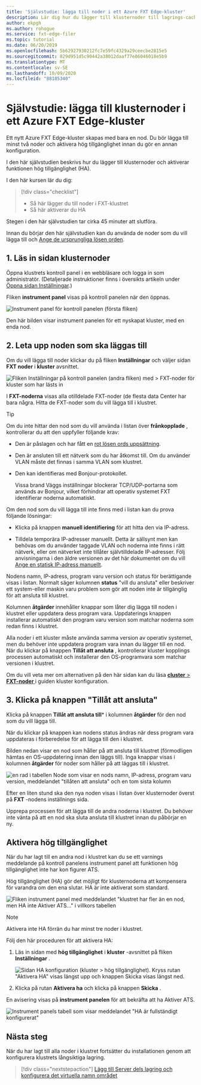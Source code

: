 ```yaml
---
title: 'Självstudie: lägga till noder i ett Azure FXT Edge-kluster'
description: Lär dig hur du lägger till klusternoder till lagrings-cachen i Azure FXT Edge och aktiverar funktionen för hög tillgänglighet (HA).
author: ekpgh
ms.author: rohogue
ms.service: fxt-edge-filer
ms.topic: tutorial
ms.date: 06/20/2019
ms.openlocfilehash: 5b62927930212fc7e59fc4329a29ceecbe2815e5
ms.sourcegitcommit: 829d951d5c90442a38012daaf77e86046018e5b9
ms.translationtype: MT
ms.contentlocale: sv-SE
ms.lasthandoff: 10/09/2020
ms.locfileid: "88185340"
---
```

# <a name="tutorial-add-cluster-nodes-to-an-azure-fxt-edge-filer-cluster"></a>Självstudie: lägga till klusternoder i ett Azure FXT Edge-kluster

Ett nytt Azure FXT Edge-kluster skapas med bara en nod. Du bör lägga till minst två noder och aktivera hög tillgänglighet innan du gör en annan konfiguration. 

I den här självstudien beskrivs hur du lägger till klusternoder och aktiverar funktionen hög tillgänglighet (HA). 

I den här kursen lär du dig: 

> [!div class="checklist"]
> * Så här lägger du till noder i FXT-klustret
> * Så här aktiverar du HA

Stegen i den här självstudien tar cirka 45 minuter att slutföra.

Innan du börjar den här självstudien kan du använda de noder som du vill lägga till och [Ange de ursprungliga lösen orden](fxt-node-password.md). 

## <a name="1-load-the-cluster-nodes-page"></a>1. Läs in sidan klusternoder

Öppna klustrets kontroll panel i en webbläsare och logga in som administratör. (Detaljerade instruktioner finns i översikts artikeln under [Öppna sidan Inställningar](fxt-cluster-create.md#open-the-settings-pages).)

Fliken **instrument panel** visas på kontroll panelen när den öppnas. 

![Instrument panel för kontroll panelen (första fliken)](media/fxt-cluster-config/dashboard-1-node.png)

Den här bilden visar instrument panelen för ett nyskapat kluster, med en enda nod.

## <a name="2-locate-the-node-to-add"></a>2. Leta upp noden som ska läggas till

Om du vill lägga till noder klickar du på fliken **Inställningar** och väljer sidan **FXT noder** i **kluster** avsnittet.

![Fliken Inställningar på kontroll panelen (andra fliken) med > FXT-noder för kluster som har lästs in](media/fxt-cluster-config/settings-fxt-nodes.png)

I **FXT-noderna** visas alla otilldelade FXT-noder (de flesta data Center har bara några. Hitta de FXT-noder som du vill lägga till i klustret.

> [!Tip] 
> Om du inte hittar den nod som du vill använda i listan över **frånkopplade** , kontrollerar du att den uppfyller följande krav:
> 
> * Den är påslagen och har fått en [rot lösen ords uppsättning](fxt-node-password.md).
> * Den är ansluten till ett nätverk som du har åtkomst till. Om du använder VLAN måste det finnas i samma VLAN som klustret.
> * Den kan identifieras med Bonjour-protokollet. 
>
>   Vissa brand Väggs inställningar blockerar TCP/UDP-portarna som används av Bonjour, vilket förhindrar att operativ systemet FXT identifierar noderna automatiskt.
> 
> Om den nod som du vill lägga till inte finns med i listan kan du prova följande lösningar: 
> 
> * Klicka på knappen **manuell identifiering** för att hitta den via IP-adress.
> 
> * Tilldela temporära IP-adresser manuellt. Detta är sällsynt men kan behövas om du använder taggade VLAN och noderna inte finns i rätt nätverk, eller om nätverket inte tillåter självtilldelade IP-adresser. Följ anvisningarna i den äldre versionen av det här dokumentet om du vill [Ange en statisk IP-adress manuellt](https://azure.github.io/Avere/legacy/create_cluster/4_8/html/static_ip.html).

Nodens namn, IP-adress, program varu version och status för berättigande visas i listan. Normalt säger kolumnen **status** "vill du ansluta" eller beskriver ett system-eller maskin varu problem som gör att noden inte är tillgänglig för att ansluta till klustret.

Kolumnen **åtgärder** innehåller knappar som låter dig lägga till noden i klustret eller uppdatera dess program vara. Uppdaterings knappen installerar automatiskt den program varu version som matchar noderna som redan finns i klustret.

Alla noder i ett kluster måste använda samma version av operativ systemet, men du behöver inte uppdatera program vara innan du lägger till en nod. När du klickar på knappen **Tillåt att ansluta** , kontrollerar kluster kopplings processen automatiskt och installerar den OS-programvara som matchar versionen i klustret.

Om du vill veta mer om alternativen på den här sidan kan du läsa [ **cluster**  >  **FXT-noder** ](https://azure.github.io/Avere/legacy/ops_guide/4_7/html/gui_fxt_nodes.html) i guiden kluster konfiguration.

## <a name="3-click-the-allow-to-join-button"></a>3. Klicka på knappen "Tillåt att ansluta" 

Klicka på knappen **Tillåt att ansluta till*** i kolumnen **åtgärder** för den nod som du vill lägga till.

När du klickar på knappen kan nodens status ändras när dess program vara uppdateras i förberedelse för att lägga till den i klustret. 

Bilden nedan visar en nod som håller på att ansluta till klustret (förmodligen hämtas en OS-uppdatering innan den läggs till). Inga knappar visas i kolumnen **åtgärder** för noder som håller på att läggas till i klustret.

![en rad i tabellen Node som visar en nods namn, IP-adress, program varu version, meddelandet "tillåten att ansluta" och en tom sista kolumn](media/fxt-cluster-config/node-join-in-process.png)

Efter en liten stund ska den nya noden visas i listan över klusternoder överst på **FXT** -nodens inställnings sida. 

Upprepa processen för att lägga till de andra noderna i klustret. Du behöver inte vänta på att en nod ska sluta ansluta till klustret innan du påbörjar en ny.

## <a name="enable-high-availability"></a>Aktivera hög tillgänglighet

När du har lagt till en andra nod i klustret kan du se ett varnings meddelande på kontroll panelens instrument panel att funktionen hög tillgänglighet inte har kon figurer ATS. 

Hög tillgänglighet (HA) gör det möjligt för klusternoderna att kompensera för varandra om den ena slutar. HA är inte aktiverat som standard.

![Fliken instrument panel med meddelandet "klustret har fler än en nod, men HA inte Aktiver ATS..." i villkors tabellen](media/fxt-cluster-config/no-ha-2-nodes.png)

> [!Note] 
> Aktivera inte HA förrän du har minst tre noder i klustret.

Följ den här proceduren för att aktivera HA: 

1. Läs in sidan med **hög tillgänglighet** i **kluster** -avsnittet på fliken **Inställningar** .

   ![Sidan HA konfiguration (kluster > hög tillgänglighet). Kryss rutan "Aktivera HA" visas längst upp och knappen Skicka visas längst ned.](media/fxt-cluster-config/enable-ha.png)

2. Klicka på rutan **Aktivera ha** och klicka på knappen **Skicka** . 

En avisering visas på **instrument panelen** för att bekräfta att ha Aktiver ATS.

![Instrument panels tabell som visar meddelandet "HA är fullständigt konfigurerat"](media/fxt-cluster-config/ha-configured-alert.png)


## <a name="next-steps"></a>Nästa steg

När du har lagt till alla noder i klustret fortsätter du installationen genom att konfigurera klustrets långsiktiga lagring.

> [!div class="nextstepaction"]
> [Lägg till Server dels lagring och konfigurera det virtuella namn området](fxt-add-storage.md)